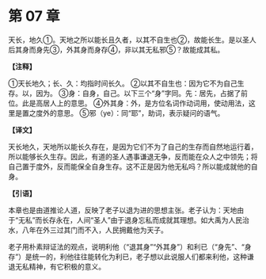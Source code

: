# 第 07 章

天长，地久①。天地之所以能长且久者，以其不自生也②，故能长生。是以圣人后其身而身先③，外其身而身存④，非以其无私邪⑤？故能成其私。

**【注释】**

①天长地久；长、久：均指时间长久。
②以其不自生也：因为它不为自己生存。以，因为。
③身：自身，自己。以下三个“身”字同。先：居先，占据了前位。此是高居人上的意思。
④外其身：外，是方位名词作动词用，使动用法，这里是置之度外的意思。
⑤邪（ye）：同“耶”，助词，表示疑问的语气。

**【译文】**

天长地久，天地所以能长久存在，是因为它们不为了自己的生存而自然地运行着，所以能够长久生存。因此，有道的圣人遇事谦退无争，反而能在众人之中领先；将自己置于度外，反而能保全自身生存。这不正是因为他无私吗？所以能成就他的自身。

**【引语】**

本章也是由道推论人道，反映了老子以退为进的思想主张。老子认为：天地由于“无私”而长存永在，人间“圣人”由于退身忘私而成就其理想。如大禹为人民治水，八年在外三过其门而不入，人民拥戴他为天子。

老子用朴素辩证法的观点，说明利他（“退其身”“外其身”）和利已（“身先”、“身存”）是统一的，利他往往能转化为利已，老子想以此说服人们都来利他，这种谦退无私精神，有它积极的意义。
